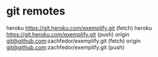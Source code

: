 # git remotes

heroku	https://git.heroku.com/exemplify.git (fetch)
heroku	https://git.heroku.com/exemplify.git (push)
origin	git@github.com:zachfedor/exemplify.git (fetch)
origin	git@github.com:zachfedor/exemplify.git (push)
